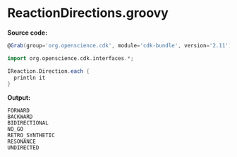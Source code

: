 # ReactionDirections.groovy
**Source code:**
```groovy
@Grab(group='org.openscience.cdk', module='cdk-bundle', version='2.11')

import org.openscience.cdk.interfaces.*;

IReaction.Direction.each {
  println it
}
```
**Output:**
```plain
FORWARD
BACKWARD
BIDIRECTIONAL
NO_GO
RETRO_SYNTHETIC
RESONANCE
UNDIRECTED
```
